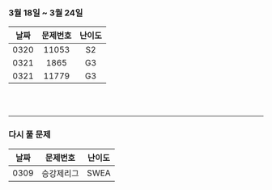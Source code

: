 
### 3월 18일 ~ 3월 24일
|날짜|문제번호|난이도|
|:---:|:---:|:---:|
|0320|11053|S2|
|0321|1865|G3|
|0321|11779|G3|


<br>
<br>

---
### 다시 풀 문제
|날짜|문제번호|난이도|
|:---:|:---:|:---:|
|0309|승강제리그|SWEA|